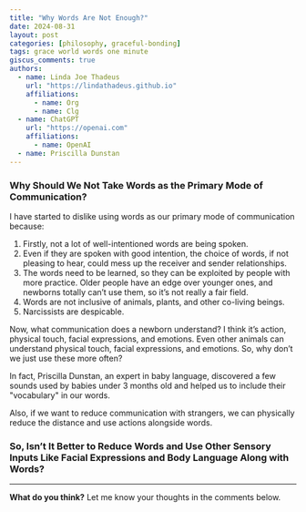 ```yaml
---
title: "Why Words Are Not Enough?"
date: 2024-08-31
layout: post
categories: [philosophy, graceful-bonding]
tags: grace world words one minute
giscus_comments: true
authors:
  - name: Linda Joe Thadeus
    url: "https://lindathadeus.github.io"
    affiliations:
      - name: Org
      - name: Clg
  - name: ChatGPT
    url: "https://openai.com"
    affiliations:
      - name: OpenAI
  - name: Priscilla Dunstan
---
```


### Why Should We Not Take Words as the Primary Mode of Communication?

I have started to dislike using words as our primary mode of communication because: 
1. Firstly, not a lot of well-intentioned words are being spoken.
2. Even if they are spoken with good intention, the choice of words, if not pleasing to hear, could mess up the receiver and sender relationships.
3. The words need to be learned, so they can be exploited by people with more practice. Older people have an edge over younger ones, and newborns totally can’t use them, so it’s not really a fair field.
4. Words are not inclusive of animals, plants, and other co-living beings.
5. Narcissists are despicable.

Now, what communication does a newborn understand? I think it’s action, physical touch, facial expressions, and emotions. Even other animals can understand physical touch, facial expressions, and emotions. So, why don’t we just use these more often?

In fact, Priscilla Dunstan, an expert in baby language, discovered a few sounds used by babies under 3 months old and helped us to include their "vocabulary" in our words.

Also, if we want to reduce communication with strangers, we can physically reduce the distance and use actions alongside words.

### So, Isn’t It Better to Reduce Words and Use Other Sensory Inputs Like Facial Expressions and Body Language Along with Words?

---

**What do you think?** Let me know your thoughts in the comments below.